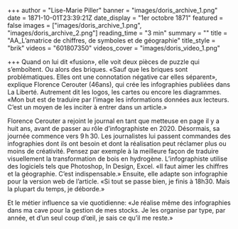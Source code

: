 +++
author = "Lise-Marie Piller"
banner = "images/doris_archive_1.png"
date = 1871-10-01T23:39:21Z
date_display = "1er octobre 1871"
featured = false
images = ["images/doris_archive_1.png", "images/doris_archive_2.png"]
reading_time = "3 min"
summary = ""
title = "AA_L’amatrice de chiffres, de symboles et de géographie"
title_style = "brik"
videos = "601807350"
videos_cover = "images/doris_video_1.png"

+++
Quand on lui dit «fusion», elle voit deux pièces de puzzle qui s’emboîtent. Ou alors des briques. «Sauf que les briques sont problématiques. Elles ont une connotation négative car elles séparent», explique Florence Cerouter (46ans), qui crée les infographies publiées dans La Liberté. Autrement dit les logos, les cartes ou encore les diagrammes. «Mon but est de traduire par l’image les informations données aux lecteurs. C’est un moyen de les inciter à entrer dans un article.»

Florence Cerouter a rejoint le journal en tant que metteuse en page il y a huit ans, avant de passer au rôle d’infographiste en 2020. Désormais, sa journée commence vers 9 h 30. Les journalistes lui passent commandes des infographies dont ils ont besoin et dont la réalisation peut réclamer plus ou moins de créativité. Pensez par exemple à la meilleure façon de traduire visuellement la transformation de bois en hydrogène. L’infographiste utilise des logiciels tels que Photoshop, In Design, Excel. «Il faut aimer les chiffres et la géographie. C’est indispensable.» Ensuite, elle adapte son infographie pour la version web de l’article. «Si tout se passe bien, je finis à 18h30. Mais la plupart du temps, je déborde.»

Et le métier influence sa vie quotidienne: «Je réalise même des infographies dans ma cave pour la gestion de mes stocks. Je les organise par type, par année, et d’un seul coup d’œil, je sais ce qu’il me reste.»